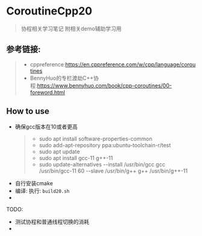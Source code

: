 # CoroutineCpp20
> 协程相关学习笔记 附相关demo辅助学习用
## 参考链接:

> -  cppreference:https://en.cppreference.com/w/cpp/language/coroutines
> -  BennyHuo的专栏渡劫C++协程:https://www.bennyhuo.com/book/cpp-coroutines/00-foreword.html





## How to use

- 确保gcc版本在10或者更高
    > - sudo apt install software-properties-common
    > - sudo add-apt-repository ppa:ubuntu-toolchain-r/test
    > - sudo apt update
    > - sudo apt install gcc-11 g++-11
    > - sudo update-alternatives --install /usr/bin/gcc gcc /usr/bin/gcc-11 60 --slave /usr/bin/g++ g++ /usr/bin/g++-11
- 自行安装cmake
- 编译: 执行: `build20.sh`
- 

TODO: 
- 测试协程和普通线程切换的消耗
- 
